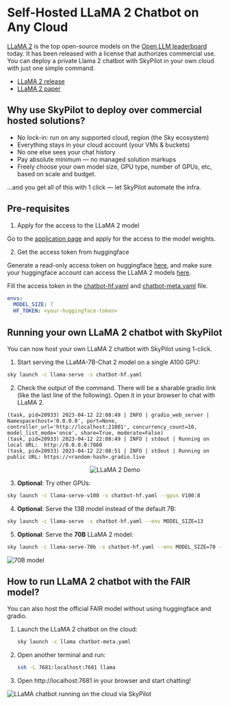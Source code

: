 # Self-Hosted LLaMA 2 Chatbot on Any Cloud

[LLaMA 2](https://github.com/facebookresearch/llama/tree/main) is the top open-source models on the [Open LLM leaderboard](https://huggingface.co/spaces/HuggingFaceH4/open_llm_leaderboard) today. It has been released with a license that authorizes commercial use. You can deploy a private Llama 2 chatbot with SkyPilot in your own cloud with just one simple command.

* [LLaMA 2 release](https://github.com/facebookresearch/llama/tree/main)
* [LLaMA 2 paper](https://ai.meta.com/research/publications/llama-2-open-foundation-and-fine-tuned-chat-models/)

## Why use SkyPilot to deploy over commercial hosted solutions?

* No lock-in: run on any supported cloud, region (the Sky ecosystem)
* Everything stays in your cloud account (your VMs & buckets)
* No one else sees your chat history
* Pay absolute minimum — no managed solution markups
* Freely choose your own model size, GPU type, number of GPUs, etc, based on scale and budget.

…and you get all of this with 1 click — let SkyPilot automate the infra. 

## Pre-requisites

1. Apply for the access to the LLaMA 2 model

Go to the [application page](https://ai.meta.com/resources/models-and-libraries/llama-downloads/) and apply for the access to the model weights.


2. Get the access token from huggingface

Generate a read-only access token on huggingface [here](https://huggingface.co/settings/token), and make sure your huggingface account can access the LLaMA 2 models [here](https://huggingface.co/meta-llama/Llama-2-7b-chat/tree/main).

Fill the access token in the [chatbot-hf.yaml](chatbot-hf.yaml) and [chatbot-meta.yaml](chatbot-meta.yaml) file.
```yaml
envs:
  MODEL_SIZE: 7
  HF_TOKEN: <your-huggingface-token>
```


## Running your own LLaMA 2 chatbot with SkyPilot

You can now host your own LLaMA 2 chatbot with SkyPilot using 1-click.

1. Start serving the LLaMA-7B-Chat 2 model on a single A100 GPU:
```bash
sky launch -c llama-serve -s chatbot-hf.yaml
```
2. Check the output of the command. There will be a sharable gradio link (like the last line of the following). Open it in your browser to chat with LLaMA 2.
```
(task, pid=20933) 2023-04-12 22:08:49 | INFO | gradio_web_server | Namespace(host='0.0.0.0', port=None, controller_url='http://localhost:21001', concurrency_count=10, model_list_mode='once', share=True, moderate=False)
(task, pid=20933) 2023-04-12 22:08:49 | INFO | stdout | Running on local URL:  http://0.0.0.0:7860
(task, pid=20933) 2023-04-12 22:08:51 | INFO | stdout | Running on public URL: https://<random-hash>.gradio.live
```

<p align="center">
  <img src="https://i.imgur.com/cLqulb0.gif" alt="LLaMA 2 Demo"/>
</p>

3. **Optional**: Try other GPUs:
```bash
sky launch -c llama-serve-v100 -s chatbot-hf.yaml --gpus V100:8
```

4. **Optional**: Serve the 13B model instead of the default 7B:
```bash
sky launch -c llama-serve -s chatbot-hf.yaml --env MODEL_SIZE=13
```

5. **Optional**: Serve the **70B** LLaMA 2 model:
```bash
sky launch -c llama-serve-70b -s chatbot-hf.yaml --env MODEL_SIZE=70 --gpus A100-80GB:2
```

![70B model](https://i.imgur.com/jEM8w3r.png)


## How to run LLaMA 2 chatbot with the FAIR model?

You can also host the official FAIR model without using huggingface and gradio.


1. Launch the LLaMA 2 chatbot on the cloud:

    ```bash
    sky launch -c llama chatbot-meta.yaml
    ```

2. Open another terminal and run:

    ```bash
    ssh -L 7681:localhost:7681 llama
    ```

3. Open http://localhost:7681 in your browser and start chatting!
<img src="https://imgur.com/Ay8sDhG.png" alt="LLaMA chatbot running on the cloud via SkyPilot"/>


